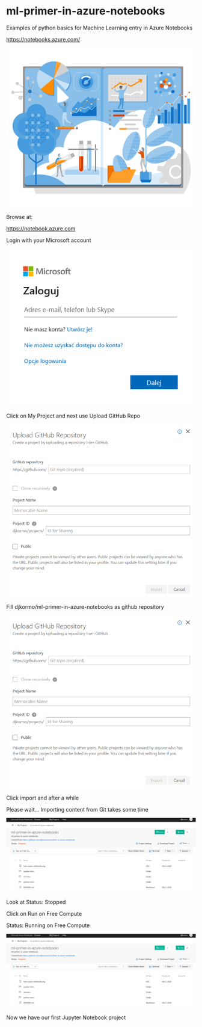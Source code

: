 # ml-primer-in-azure-notebooks
Examples of python basics for Machine Learning entry in Azure Notebooks

https://notebooks.azure.com/

![](hero-azure-notebooks.svg)



Browse at:

https://notebook.azure.com

Login with your Microsoft account

![Login](login.png)

Click on My Project and next use Upload GitHub Repo


![Upload](upload-github-repo-1.png)

Fill  djkormo/ml-primer-in-azure-notebooks  as github repository

![Uload](upload-github-repo-1.png)

Click import and after a while

Please wait... Importing content from Git takes some time

![First project](first-project-1.png)

Look at Status: Stopped

Click on Run on Free Compute

Status: Running on Free Compute 

![First project](first-project-1.png)

Now we have our first Jupyter Notebook project